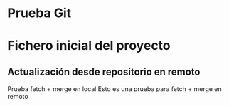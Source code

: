 # Prueba Git
# Fichero inicial del proyecto
## Actualización desde repositorio en remoto 

Prueba fetch + merge en local
Esto es una prueba para fetch + merge en remoto
